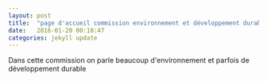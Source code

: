 ```yaml
---
layout: post
title:  "page d'accueil commission environnement et développement durable"
date:   2016-01-20 00:18:47
categories: jekyll update
---
```


Dans cette commission on parle beaucoup d'environnement et parfois de développement durable